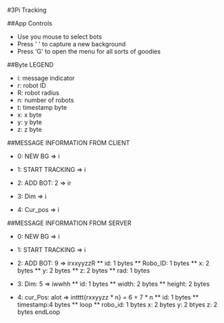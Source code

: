 #3Pi Tracking

##App Controls
* Use you mouse to select bots
* Press ' '<Space> to capture a new background
* Press 'G' to open the menu for all sorts of goodies


##Byte LEGEND
* i:  message indicator
* r:  robot ID
* R:  robot radius
* n:  number of robots
* t:  timestamp byte
* x:  x byte
* y:  y byte
* z:  z byte

##MESSAGE INFORMATION FROM CLIENT
* 0:  NEW BG                => i

* 1:  START TRACKING        => i

* 2:  ADD BOT:  2           => ir

* 3:  Dim                   => i

* 4:  Cur_pos               => i


##MESSAGE INFORMATION FROM SERVER
* 0:  NEW BG                => i

* 1:  START TRACKING        => i

* 2:  ADD BOT:  9           => irxxyyzzR
** id:       1 bytes
** Robo_ID:  1 bytes
** x:        2 bytes
** y:        2 bytes
** z:        2 bytes
** rad:      1 bytes

* 3:  Dim:      5           => iwwhh
** id:       1 bytes
** width:    2 bytes
** height:   2 bytes

* 4:  cur_Pos:  alot        => intttt{rxxyyzz * n} = 6 + 7 * n
** id:       1 bytes
** timestamp:4 bytes
** loop
** robo_id: 1 bytes
    x:       2 bytes
    y:       2 btyes
    z:       2 bytes
   endLoop
